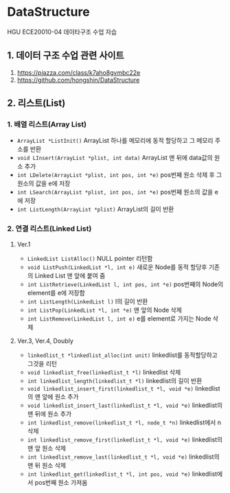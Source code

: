 DataStructure
=============
HGU ECE20010-04 데이타구조 수업 자습

## 1. 데이터 구조 수업 관련 사이트
1. https://piazza.com/class/k7aho8gvmbc22e
2. https://github.com/hongshin/DataStructure

## 2. 리스트(List)

### 1. 배열 리스트(Array List)

* `ArrayList *ListInit()` ArrayList 하나를 메모리에 동적 할당하고 그 메모리 주소를 반환
* `void LInsert(ArrayList *plist, int data)` ArrayList 맨 뒤에 data값의 원소 추가
* `int LDelete(ArrayList *plist, int pos, int *e)` pos번째 원소 삭제 후 그 원소의 값을 e에 저장
* `int LSearch(ArrayList *plist, int pos, int *e)` pos번째 원소의 값을 e에 저장
* `int ListLength(ArrayList *plist)` ArrayList의 길이 반환

### 2. 연결 리스트(Linked List)
1. Ver.1
   * `LinkedList ListAlloc()` NULL pointer 리턴함
   * `void ListPush(LinkedList *l, int e)` 새로운 Node를 동적 할당후 기존의 Linked List 맨 앞에 붙여 줌
   * `int ListRetrieve(LinkedList l, int pos, int *e)` pos번째의 Node의 element를 e에 저장함
   * `int ListLength(LinkedList l)` l의 길이 반환
   * `int ListPop(LinkedList *l, int *e)` 맨 앞의 Node 삭제
   * `int ListRemove(LinkedList l, int e)` e를 element로 가지는 Node 삭제
  
2. Ver.3, Ver.4, Doubly
   * `linkedlist_t *linkedlist_alloc(int unit)` linkedlist를 동적할당하고 그것을 리턴
   * `void linkedlist_free(linkedlist_t *l)` linkedlist 삭제
   * `int linkedlist_length(linkedlist_t *l)` linkedlist의 길이 반환
   * `void linkedlist_insert_first(linkedlist_t *l, void *e)` linkedlist의 맨 앞에 원소 추가
   * `void linkedlist_insert_last(linkedlist_t *l, void *e)` linkedlist의 맨 뒤에 원소 추가
   * `int linkedlist_remove(linkedlist_t *l, node_t *n)` linkedlist에서 n 삭제
   * `int linkedlist_remove_first(linkedlist_t *l, void *e)` linkedlist의 맨 앞 원소 삭제
   * `int linkedlist_remove_last(linkedlist_t *l, void *e)` linkedlist의 맨 뒤 원소 삭제
   * `int linkedlist_get(linkedlist_t *l, int pos, void *e)` linkedlist에서 pos번째 원소 가져옴
